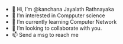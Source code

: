 - 👋 Hi, I’m @kanchana Jayalath Rathnayaka
- 👀 I’m interested in Compputer science
- 🌱 I’m currently learning Computer Network
- 💞️ I’m looking to collaborate with you. 
- 📫 Send a msg to reach me 

<!---
kanchana999/kanchana999 is a ✨ special ✨ repository because its `README.md` (this file) appears on your GitHub profile.
You can click the Preview link to take a look at your changes.
--->
